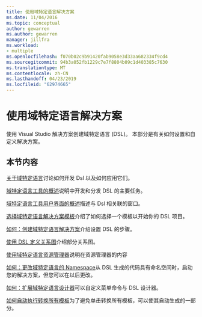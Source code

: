 ```yaml
---
title: 使用域特定语言解决方案
ms.date: 11/04/2016
ms.topic: conceptual
author: gewarren
ms.author: gewarren
manager: jillfra
ms.workload:
- multiple
ms.openlocfilehash: f070b02c9b91420fab9058e3d33aa682334f9cd4
ms.sourcegitcommit: 94b3a052fb1229c7e7f8804b09c1d403385c7630
ms.translationtype: MT
ms.contentlocale: zh-CN
ms.lasthandoff: 04/23/2019
ms.locfileid: "62974665"
---
```

# <a name="working-with-domain-specific-language-solutions"></a>使用域特定语言解决方案
使用 Visual Studio 解决方案创建域特定语言 (DSL)。 本部分是有关如何设置和自定义解决方案。

## <a name="in-this-section"></a>本节内容
 [关于域特定语言](../modeling/about-domain-specific-languages.md)讨论如何开发 Dsl 以及如何应用它们。

 [域特定语言工具的概述](../modeling/overview-of-domain-specific-language-tools.md)说明中开发和分发 DSL 的主要任务。

 [域特定语言工具用户界面的概述](../modeling/overview-of-the-domain-specific-language-tools-user-interface.md)描述与 Dsl 相关联的窗口。

 [选择域特定语言解决方案模板](../modeling/choosing-a-domain-specific-language-solution-template.md)介绍了如何选择一个模板以开始你的 DSL 项目。

 [如何：创建域特定语言解决方案](../modeling/how-to-create-a-domain-specific-language-solution.md)介绍设置 DSL 的步骤。

 [使用 DSL 定义关系图](../modeling/working-with-the-dsl-definition-diagram.md)介绍部分关系图。

 [使用域特定语言资源管理器](../modeling/working-with-the-domain-specific-language-explorer.md)说明在资源管理器的内容

 [如何：更改域特定语言的 Namespace](../modeling/how-to-change-the-namespace-of-a-domain-specific-language.md)从 DSL 生成的代码具有命名空间时，启动您的解决方案，但您可以在以后更改。

 [如何：扩展域特定语言设计器](../modeling/how-to-extend-the-domain-specific-language-designer.md)可以自定义菜单命令与 DSL 设计器。

 [如何自动执行转换所有模板](/previous-versions/visualstudio/visual-studio-2012/ff521399\(v\=vs.110\))为了避免单击转换所有模板，可以使其自动生成的一部分。